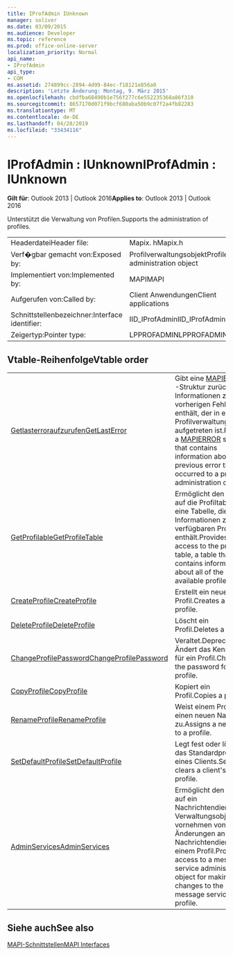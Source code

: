 ```yaml
---
title: IProfAdmin IUnknown
manager: soliver
ms.date: 03/09/2015
ms.audience: Developer
ms.topic: reference
ms.prod: office-online-server
localization_priority: Normal
api_name:
- IProfAdmin
api_type:
- COM
ms.assetid: 274899cc-2894-4d99-84ec-f18121e856a0
description: 'Letzte Änderung: Montag, 9. März 2015'
ms.openlocfilehash: cbdfba68490b1e756f277c6e552235368a86f310
ms.sourcegitcommit: 8657170d071f9bcf680aba50b9c07f2a4fb82283
ms.translationtype: MT
ms.contentlocale: de-DE
ms.lasthandoff: 04/28/2019
ms.locfileid: "33434116"
---
```

# <a name="iprofadmin--iunknown"></a><span data-ttu-id="9b600-103">IProfAdmin : IUnknown</span><span class="sxs-lookup"><span data-stu-id="9b600-103">IProfAdmin : IUnknown</span></span>

  
  
<span data-ttu-id="9b600-104">**Gilt für**: Outlook 2013 | Outlook 2016</span><span class="sxs-lookup"><span data-stu-id="9b600-104">**Applies to**: Outlook 2013 | Outlook 2016</span></span> 
  
<span data-ttu-id="9b600-105">Unterstützt die Verwaltung von Profilen.</span><span class="sxs-lookup"><span data-stu-id="9b600-105">Supports the administration of profiles.</span></span> 
  
|||
|:-----|:-----|
|<span data-ttu-id="9b600-106">Headerdatei</span><span class="sxs-lookup"><span data-stu-id="9b600-106">Header file:</span></span>  <br/> |<span data-ttu-id="9b600-107">Mapix. h</span><span class="sxs-lookup"><span data-stu-id="9b600-107">Mapix.h</span></span>  <br/> |
|<span data-ttu-id="9b600-108">Verf�gbar gemacht von:</span><span class="sxs-lookup"><span data-stu-id="9b600-108">Exposed by:</span></span>  <br/> |<span data-ttu-id="9b600-109">Profilverwaltungsobjekt</span><span class="sxs-lookup"><span data-stu-id="9b600-109">Profile administration object</span></span>  <br/> |
|<span data-ttu-id="9b600-110">Implementiert von:</span><span class="sxs-lookup"><span data-stu-id="9b600-110">Implemented by:</span></span>  <br/> |<span data-ttu-id="9b600-111">MAPI</span><span class="sxs-lookup"><span data-stu-id="9b600-111">MAPI</span></span>  <br/> |
|<span data-ttu-id="9b600-112">Aufgerufen von:</span><span class="sxs-lookup"><span data-stu-id="9b600-112">Called by:</span></span>  <br/> |<span data-ttu-id="9b600-113">Client Anwendungen</span><span class="sxs-lookup"><span data-stu-id="9b600-113">Client applications</span></span>  <br/> |
|<span data-ttu-id="9b600-114">Schnittstellenbezeichner:</span><span class="sxs-lookup"><span data-stu-id="9b600-114">Interface identifier:</span></span>  <br/> |<span data-ttu-id="9b600-115">IID_IProfAdmin</span><span class="sxs-lookup"><span data-stu-id="9b600-115">IID_IProfAdmin</span></span>  <br/> |
|<span data-ttu-id="9b600-116">Zeigertyp:</span><span class="sxs-lookup"><span data-stu-id="9b600-116">Pointer type:</span></span>  <br/> |<span data-ttu-id="9b600-117">LPPROFADMIN</span><span class="sxs-lookup"><span data-stu-id="9b600-117">LPPROFADMIN</span></span>  <br/> |
   
## <a name="vtable-order"></a><span data-ttu-id="9b600-118">Vtable-Reihenfolge</span><span class="sxs-lookup"><span data-stu-id="9b600-118">Vtable order</span></span>

|||
|:-----|:-----|
|[<span data-ttu-id="9b600-119">Getlasterroraufzurufen</span><span class="sxs-lookup"><span data-stu-id="9b600-119">GetLastError</span></span>](iprofadmin-getlasterror.md) <br/> |<span data-ttu-id="9b600-120">Gibt eine [MAPIERROR](mapierror.md) -Struktur zurück, die Informationen zum vorherigen Fehler enthält, der in einem Profilverwaltungsobjekt aufgetreten ist.</span><span class="sxs-lookup"><span data-stu-id="9b600-120">Returns a [MAPIERROR](mapierror.md) structure that contains information about the previous error that occurred to a profile administration object.</span></span>  <br/> |
|[<span data-ttu-id="9b600-121">GetProfilable</span><span class="sxs-lookup"><span data-stu-id="9b600-121">GetProfileTable</span></span>](iprofadmin-getprofiletable.md) <br/> |<span data-ttu-id="9b600-122">Ermöglicht den Zugriff auf die Profiltabelle, eine Tabelle, die Informationen zu allen verfügbaren Profilen enthält.</span><span class="sxs-lookup"><span data-stu-id="9b600-122">Provides access to the profile table, a table that contains information about all of the available profiles.</span></span>  <br/> |
|[<span data-ttu-id="9b600-123">CreateProfile</span><span class="sxs-lookup"><span data-stu-id="9b600-123">CreateProfile</span></span>](iprofadmin-createprofile.md) <br/> |<span data-ttu-id="9b600-124">Erstellt ein neues Profil.</span><span class="sxs-lookup"><span data-stu-id="9b600-124">Creates a new profile.</span></span>  <br/> |
|[<span data-ttu-id="9b600-125">DeleteProfile</span><span class="sxs-lookup"><span data-stu-id="9b600-125">DeleteProfile</span></span>](iprofadmin-deleteprofile.md) <br/> |<span data-ttu-id="9b600-126">Löscht ein Profil.</span><span class="sxs-lookup"><span data-stu-id="9b600-126">Deletes a profile.</span></span>  <br/> |
|[<span data-ttu-id="9b600-127">ChangeProfilePassword</span><span class="sxs-lookup"><span data-stu-id="9b600-127">ChangeProfilePassword</span></span>](iprofadmin-changeprofilepassword.md) <br/> |<span data-ttu-id="9b600-128">Veraltet.</span><span class="sxs-lookup"><span data-stu-id="9b600-128">Deprecated.</span></span> <span data-ttu-id="9b600-129">Ändert das Kennwort für ein Profil.</span><span class="sxs-lookup"><span data-stu-id="9b600-129">Changes the password for a profile.</span></span>  <br/> |
|[<span data-ttu-id="9b600-130">CopyProfile</span><span class="sxs-lookup"><span data-stu-id="9b600-130">CopyProfile</span></span>](iprofadmin-copyprofile.md) <br/> |<span data-ttu-id="9b600-131">Kopiert ein Profil.</span><span class="sxs-lookup"><span data-stu-id="9b600-131">Copies a profile.</span></span>  <br/> |
|[<span data-ttu-id="9b600-132">RenameProfile</span><span class="sxs-lookup"><span data-stu-id="9b600-132">RenameProfile</span></span>](iprofadmin-renameprofile.md) <br/> |<span data-ttu-id="9b600-133">Weist einem Profil einen neuen Namen zu.</span><span class="sxs-lookup"><span data-stu-id="9b600-133">Assigns a new name to a profile.</span></span>  <br/> |
|[<span data-ttu-id="9b600-134">SetDefaultProfile</span><span class="sxs-lookup"><span data-stu-id="9b600-134">SetDefaultProfile</span></span>](iprofadmin-setdefaultprofile.md) <br/> |<span data-ttu-id="9b600-135">Legt fest oder löscht das Standardprofil eines Clients.</span><span class="sxs-lookup"><span data-stu-id="9b600-135">Sets or clears a client's default profile.</span></span>  <br/> |
|[<span data-ttu-id="9b600-136">AdminServices</span><span class="sxs-lookup"><span data-stu-id="9b600-136">AdminServices</span></span>](iprofadmin-adminservices.md) <br/> |<span data-ttu-id="9b600-137">Ermöglicht den Zugriff auf ein Nachrichtendienst-Verwaltungsobjekt zum vornehmen von Änderungen an den Nachrichtendiensten in einem Profil.</span><span class="sxs-lookup"><span data-stu-id="9b600-137">Provides access to a message service administration object for making changes to the message services in a profile.</span></span>  <br/> |
   
## <a name="see-also"></a><span data-ttu-id="9b600-138">Siehe auch</span><span class="sxs-lookup"><span data-stu-id="9b600-138">See also</span></span>



[<span data-ttu-id="9b600-139">MAPI-Schnittstellen</span><span class="sxs-lookup"><span data-stu-id="9b600-139">MAPI Interfaces</span></span>](mapi-interfaces.md)

